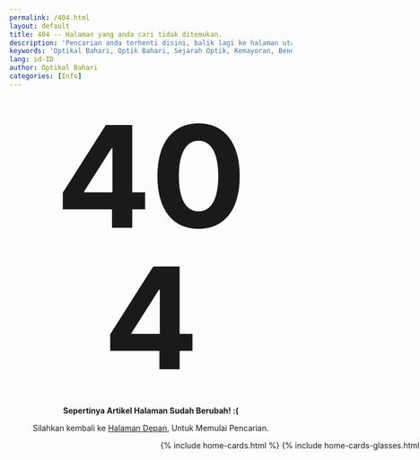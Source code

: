 ```yaml
---
permalink: /404.html
layout: default
title: 404 -- Halaman yang anda cari tidak ditemukan.
description: 'Pencarian anda terhenti disini, balik lagi ke halaman utama di Optikal Bahari'
keywords: 'Optikal Bahari, Optik Bahari, Sejarah Optik, Kemayoran, Bendungan Jago, Benjo'
lang: id-ID
author: Optikal Bahari
categories: [Info]
---
```


<style type="text/css" media="screen">
  .container {
    margin: 10px auto;
    min-width:1024px;
    text-align: center;
  }
  h1 {
    margin: 30px 0;
    font-size: 18em;
    line-height: 1;
    letter-spacing: -1px;
    text-align: center;
  }
  p {
    text-align: center;
  }
</style>


  <h1>404</h1>
  <p><strong>Sepertinya Artikel Halaman Sudah Berubah! :(</strong></p>
  <p>
  Silahkan kembali ke <a href="{{"/" | relative_url }}" title="Beranda">Halaman Depan</a>, Untuk Memulai Pencarian.
  </p>
<div class="container">
  {% include home-cards.html %}
	{% include home-cards-glasses.html %}
</div>
